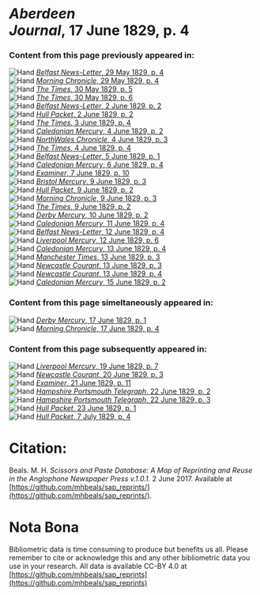 # *Aberdeen Journal*, 17 June 1829, p. 4  
  
### Content from this page previously appeared in:  
![Hand](http://scissorsandpaste.net/wp-content/uploads/2017/06/smallhandpointer.png) [*Belfast News-Letter*, 29 May 1829, p. 4](https://mhbeals.github.io/sap_html/Belfast-News-Letter/Belfast-News-Letter-29-May-1829-p-4)  
![Hand](http://scissorsandpaste.net/wp-content/uploads/2017/06/smallhandpointer.png) [*Morning Chronicle*, 29 May 1829, p. 4](https://mhbeals.github.io/sap_html/Morning-Chronicle/Morning-Chronicle-29-May-1829-p-4)  
![Hand](http://scissorsandpaste.net/wp-content/uploads/2017/06/smallhandpointer.png) [*The Times*, 30 May 1829, p. 5](https://mhbeals.github.io/sap_html/The-Times/The-Times-30-May-1829-p-5)  
![Hand](http://scissorsandpaste.net/wp-content/uploads/2017/06/smallhandpointer.png) [*The Times*, 30 May 1829, p. 6](https://mhbeals.github.io/sap_html/The-Times/The-Times-30-May-1829-p-6)  
![Hand](http://scissorsandpaste.net/wp-content/uploads/2017/06/smallhandpointer.png) [*Belfast News-Letter*, 2 June 1829, p. 2](https://mhbeals.github.io/sap_html/Belfast-News-Letter/Belfast-News-Letter-2-June-1829-p-2)  
![Hand](http://scissorsandpaste.net/wp-content/uploads/2017/06/smallhandpointer.png) [*Hull Packet*, 2 June 1829, p. 2](https://mhbeals.github.io/sap_html/Hull-Packet/Hull-Packet-2-June-1829-p-2)  
![Hand](http://scissorsandpaste.net/wp-content/uploads/2017/06/smallhandpointer.png) [*The Times*, 3 June 1829, p. 4](https://mhbeals.github.io/sap_html/The-Times/The-Times-3-June-1829-p-4)  
![Hand](http://scissorsandpaste.net/wp-content/uploads/2017/06/smallhandpointer.png) [*Caledonian Mercury*, 4 June 1829, p. 2](https://mhbeals.github.io/sap_html/Caledonian-Mercury/Caledonian-Mercury-4-June-1829-p-2)  
![Hand](http://scissorsandpaste.net/wp-content/uploads/2017/06/smallhandpointer.png) [*NorthWales Chronicle*, 4 June 1829, p. 3](https://mhbeals.github.io/sap_html/NorthWales-Chronicle/NorthWales-Chronicle-4-June-1829-p-3)  
![Hand](http://scissorsandpaste.net/wp-content/uploads/2017/06/smallhandpointer.png) [*The Times*, 4 June 1829, p. 4](https://mhbeals.github.io/sap_html/The-Times/The-Times-4-June-1829-p-4)  
![Hand](http://scissorsandpaste.net/wp-content/uploads/2017/06/smallhandpointer.png) [*Belfast News-Letter*, 5 June 1829, p. 1](https://mhbeals.github.io/sap_html/Belfast-News-Letter/Belfast-News-Letter-5-June-1829-p-1)  
![Hand](http://scissorsandpaste.net/wp-content/uploads/2017/06/smallhandpointer.png) [*Caledonian Mercury*, 6 June 1829, p. 4](https://mhbeals.github.io/sap_html/Caledonian-Mercury/Caledonian-Mercury-6-June-1829-p-4)  
![Hand](http://scissorsandpaste.net/wp-content/uploads/2017/06/smallhandpointer.png) [*Examiner*, 7 June 1829, p. 10](https://mhbeals.github.io/sap_html/Examiner/Examiner-7-June-1829-p-10)  
![Hand](http://scissorsandpaste.net/wp-content/uploads/2017/06/smallhandpointer.png) [*Bristol Mercury*, 9 June 1829, p. 3](https://mhbeals.github.io/sap_html/Bristol-Mercury/Bristol-Mercury-9-June-1829-p-3)  
![Hand](http://scissorsandpaste.net/wp-content/uploads/2017/06/smallhandpointer.png) [*Hull Packet*, 9 June 1829, p. 2](https://mhbeals.github.io/sap_html/Hull-Packet/Hull-Packet-9-June-1829-p-2)  
![Hand](http://scissorsandpaste.net/wp-content/uploads/2017/06/smallhandpointer.png) [*Morning Chronicle*, 9 June 1829, p. 3](https://mhbeals.github.io/sap_html/Morning-Chronicle/Morning-Chronicle-9-June-1829-p-3)  
![Hand](http://scissorsandpaste.net/wp-content/uploads/2017/06/smallhandpointer.png) [*The Times*, 9 June 1829, p. 2](https://mhbeals.github.io/sap_html/The-Times/The-Times-9-June-1829-p-2)  
![Hand](http://scissorsandpaste.net/wp-content/uploads/2017/06/smallhandpointer.png) [*Derby Mercury*, 10 June 1829, p. 2](https://mhbeals.github.io/sap_html/Derby-Mercury/Derby-Mercury-10-June-1829-p-2)  
![Hand](http://scissorsandpaste.net/wp-content/uploads/2017/06/smallhandpointer.png) [*Caledonian Mercury*, 11 June 1829, p. 4](https://mhbeals.github.io/sap_html/Caledonian-Mercury/Caledonian-Mercury-11-June-1829-p-4)  
![Hand](http://scissorsandpaste.net/wp-content/uploads/2017/06/smallhandpointer.png) [*Belfast News-Letter*, 12 June 1829, p. 4](https://mhbeals.github.io/sap_html/Belfast-News-Letter/Belfast-News-Letter-12-June-1829-p-4)  
![Hand](http://scissorsandpaste.net/wp-content/uploads/2017/06/smallhandpointer.png) [*Liverpool Mercury*, 12 June 1829, p. 6](https://mhbeals.github.io/sap_html/Liverpool-Mercury/Liverpool-Mercury-12-June-1829-p-6)  
![Hand](http://scissorsandpaste.net/wp-content/uploads/2017/06/smallhandpointer.png) [*Caledonian Mercury*, 13 June 1829, p. 4](https://mhbeals.github.io/sap_html/Caledonian-Mercury/Caledonian-Mercury-13-June-1829-p-4)  
![Hand](http://scissorsandpaste.net/wp-content/uploads/2017/06/smallhandpointer.png) [*Manchester Times*, 13 June 1829, p. 3](https://mhbeals.github.io/sap_html/Manchester-Times/Manchester-Times-13-June-1829-p-3)  
![Hand](http://scissorsandpaste.net/wp-content/uploads/2017/06/smallhandpointer.png) [*Newcastle Courant*, 13 June 1829, p. 3](https://mhbeals.github.io/sap_html/Newcastle-Courant/Newcastle-Courant-13-June-1829-p-3)  
![Hand](http://scissorsandpaste.net/wp-content/uploads/2017/06/smallhandpointer.png) [*Newcastle Courant*, 13 June 1829, p. 4](https://mhbeals.github.io/sap_html/Newcastle-Courant/Newcastle-Courant-13-June-1829-p-4)  
![Hand](http://scissorsandpaste.net/wp-content/uploads/2017/06/smallhandpointer.png) [*Caledonian Mercury*, 15 June 1829, p. 2](https://mhbeals.github.io/sap_html/Caledonian-Mercury/Caledonian-Mercury-15-June-1829-p-2)  
  
### Content from this page simeltaneously appeared in:  
![Hand](http://scissorsandpaste.net/wp-content/uploads/2017/06/smallhandpointer.png) [*Derby Mercury*, 17 June 1829, p. 1](https://mhbeals.github.io/sap_html/Derby-Mercury/Derby-Mercury-17-June-1829-p-1)  
![Hand](http://scissorsandpaste.net/wp-content/uploads/2017/06/smallhandpointer.png) [*Morning Chronicle*, 17 June 1829, p. 4](https://mhbeals.github.io/sap_html/Morning-Chronicle/Morning-Chronicle-17-June-1829-p-4)  
  
### Content from this page subsequently appeared in:  
![Hand](http://scissorsandpaste.net/wp-content/uploads/2017/06/smallhandpointer.png) [*Liverpool Mercury*, 19 June 1829, p. 7](https://mhbeals.github.io/sap_html/Liverpool-Mercury/Liverpool-Mercury-19-June-1829-p-7)  
![Hand](http://scissorsandpaste.net/wp-content/uploads/2017/06/smallhandpointer.png) [*Newcastle Courant*, 20 June 1829, p. 3](https://mhbeals.github.io/sap_html/Newcastle-Courant/Newcastle-Courant-20-June-1829-p-3)  
![Hand](http://scissorsandpaste.net/wp-content/uploads/2017/06/smallhandpointer.png) [*Examiner*, 21 June 1829, p. 11](https://mhbeals.github.io/sap_html/Examiner/Examiner-21-June-1829-p-11)  
![Hand](http://scissorsandpaste.net/wp-content/uploads/2017/06/smallhandpointer.png) [*Hampshire Portsmouth Telegraph*, 22 June 1829, p. 2](https://mhbeals.github.io/sap_html/Hampshire-Portsmouth-Telegraph/Hampshire-Portsmouth-Telegraph-22-June-1829-p-2)  
![Hand](http://scissorsandpaste.net/wp-content/uploads/2017/06/smallhandpointer.png) [*Hampshire Portsmouth Telegraph*, 22 June 1829, p. 3](https://mhbeals.github.io/sap_html/Hampshire-Portsmouth-Telegraph/Hampshire-Portsmouth-Telegraph-22-June-1829-p-3)  
![Hand](http://scissorsandpaste.net/wp-content/uploads/2017/06/smallhandpointer.png) [*Hull Packet*, 23 June 1829, p. 1](https://mhbeals.github.io/sap_html/Hull-Packet/Hull-Packet-23-June-1829-p-1)  
![Hand](http://scissorsandpaste.net/wp-content/uploads/2017/06/smallhandpointer.png) [*Hull Packet*, 7 July 1829, p. 4](https://mhbeals.github.io/sap_html/Hull-Packet/Hull-Packet-7-July-1829-p-4)  


# Citation: 

Beals. M. H. *Scissors and Paste Database: A Map of Reprinting and Reuse in the Anglophone Newspaper Press v.1.0.1.* 2 June 2017. Available at [https://github.com/mhbeals/sap_reprints/](https://github.com/mhbeals/sap_reprints/). 

# Nota Bona

Bibliometric data is time consuming to produce but benefits us all. Please remember to cite or acknowledge this and any other bibliometric data you use in your research. All data is available CC-BY 4.0 at [https://github.com/mhbeals/sap_reprints](https://github.com/mhbeals/sap_reprints)